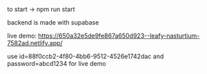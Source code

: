 to start -> npm run start

backend is made with supabase 

live demo: https://650a32e5de9fe867a650d923--leafy-nasturtium-7582ad.netlify.app/

use id=88f0ccb2-4f80-4bb6-9512-4526e1742dac and password=abcd1234 for live demo
